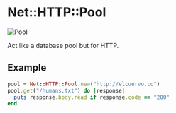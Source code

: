 # Net::HTTP::Pool

![Pool](http://www.beijingboyce.com/wp-content/uploads/2008/03/pool-table.JPG)

Act like a database pool but for HTTP.

## Example

```ruby
pool = Net::HTTP::Pool.new("http://elcuervo.co")
pool.get("/humans.txt") do |response|
  puts response.body.read if response.code == "200"
end
```
